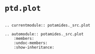 # `ptd.plot`

```{eval-rst}

.. currentmodule:: potamides._src.plot

.. automodule:: potamides._src.plot
    :members:
    :undoc-members:
    :show-inheritance:

```
